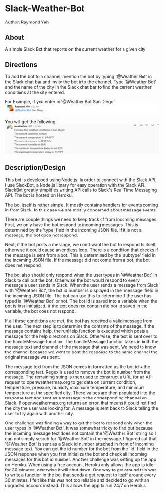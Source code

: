 # Slack-Weather-Bot
Author: Raymond Yeh

## About
A simple Slack Bot that reports on the current weather for a given city

## Directions
To add the bot to a channel, mention the bot by typing '@Weather Bot' in the Slack chat bar and invite the bot into the channel. 
Type '@Weather Bot' and the name of the city in the Slack chat bar to find the current weather conditions at the city entered.

For Example, if you enter in '@Weather Bot San Diego'
<br/>
**![](images/img1.png)**
<br/>
<br/>
You will get the following
**![](images/img2.png)**
<br/>

## Description/Design
This bot is developed using Node.js. In order to connect with the Slack API, I use SlackBot, a Node.js library for easy operation with the Slack API. SlackBot greatly simplifies writing API calls to Slack's Real Time Messaging API. The bot is hosted on Heroku.
<br/>

The bot itself is rather simple. It mostly contains handlers for events coming in from Slack. In this case we are mostly concerned about message events.
<br/>

There are couple things we need to keep track of from incoming messages.
First, we only have the bot respond to incoming messages. This is determined by the 'type' field in the incoming JSON file. If it is not a message, the bot does not respond.
<br/>

Next, if the bot posts a message, we don't want the bot to respond to itself, otherwise it could cause an endless loop. There is a condition that checks if the message is sent from a bot. This is determined by the 'subtype' field in the incoming JSON file. If the message did not come from a bot, the bot does not respond.
<br/>

The bot also should only respond when the user types in '@Weather Bot' in Slack to call out the bot. Otherwise the bot would respond to every message a user sends in Slack. When the user sends a message from Slack with '@Weather Bot', the bot id number is displayed in the 'message' field in the incoming JSON file. The bot can use this to determine if the user has typed in '@Weather Bot' or not. The bot id is saved into a variable when the bot is first initialized. If the text does not contain the bot id saved in the variable, the bot does not respond.
<br/>

If all these conditions are met, the bot has received a valid message from the user. The next step is to determine the contents of the message. If the message contains help, the runHelp function is executed which posts a message for the help directions on Slack. Otherwise, the text is sent over to the handleMessage function. The handleMessage function takes in both the message text and channel of the message that was sent. We need to know the channel because we want to post the response to the same channel the original message was sent.
<br/>

The message text from the JSON comes in formatted as the bot id + the corresponding text. Regex is used to remove the bot id number from the message. The remaining string is then used to construct a URL for an API request to openweathermap.org to get data on current condition, temperature, pressure, humidty,maximum temperature, and minimum temperature at the specified city. These values are then populated into the response text and sent as a message to the corresponding channel on Slack. If openweathermap.org returns an error, that means it could not find the city the user was looking for. A message is sent back to Slack telling the user to try again with another city.
<br/>

One challenge was finding a way to get the bot to respond only when the user types in '@Weather Bot'. It was somewhat tricky to find out because the incoming message text does not contain the '@Weather Bot' string so I can not simply search for '@Weather Bot' in the message. I figured out that '@Weather Bot' is sent as a Slack id number attached in front of incoming message text. You can get the id number for the bot from the 'id' field in the JSON response when you first initialize the bot and check all incoming messages for this bot id number. Another challenge was setting up the app on Heroku. When using a free account, Heroku only allows the app to idle for 30 minutes, otherwise it will shut down. One way to get around this was to write a function in the bot that sends a get request to itself around every 30 minutes. I felt like this was not too reliable and decided to go with an upgraded account instead. This allows the app to run 24/7 on Heroku.


